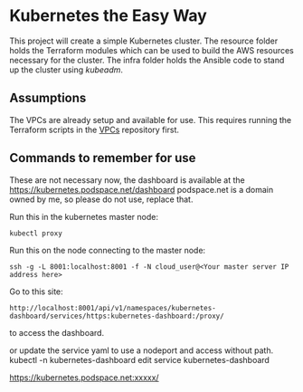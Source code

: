 # Kubernetes the Easy Way

This project will create a simple Kubernetes cluster. The resource
folder holds the Terraform modules which can be used
to build the AWS resources necessary for the cluster. The
infra folder holds the Ansible code to stand up the cluster
using _kubeadm_.

## Assumptions

The VPCs are already setup and available for use. This requires
running the Terraform scripts in the [VPCs](https://github.com/smuggy/vpcs) repository first.

## Commands to remember for use
These are not necessary now, the dashboard is available
at the https://kubernetes.podspace.net/dashboard
podspace.net is a domain owned by me, so please do not
use, replace that.

Run this in the kubernetes master node:
```shell script
kubectl proxy
```

Run this on the node connecting to the master node:
```shell script
ssh -g -L 8001:localhost:8001 -f -N cloud_user@<Your master server IP address here>
```

Go to this site:
```http request
http://localhost:8001/api/v1/namespaces/kubernetes-dashboard/services/https:kubernetes-dashboard:/proxy/
```
to access the dashboard.

or update the service yaml to use a nodeport and access without path.
kubectl -n kubernetes-dashboard edit service kubernetes-dashboard

https://kubernetes.podspace.net:xxxxx/
